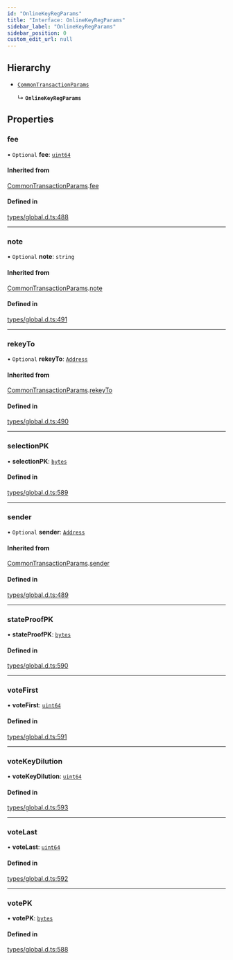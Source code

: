 ```yaml
---
id: "OnlineKeyRegParams"
title: "Interface: OnlineKeyRegParams"
sidebar_label: "OnlineKeyRegParams"
sidebar_position: 0
custom_edit_url: null
---
```


## Hierarchy

- [`CommonTransactionParams`](CommonTransactionParams.md)

  ↳ **`OnlineKeyRegParams`**

## Properties

### fee

• `Optional` **fee**: [`uint64`](../modules.md#uint64)

#### Inherited from

[CommonTransactionParams](CommonTransactionParams.md).[fee](CommonTransactionParams.md#fee)

#### Defined in

[types/global.d.ts:488](https://github.com/algorandfoundation/tealscript/blob/8efb050/types/global.d.ts#L488)

___

### note

• `Optional` **note**: `string`

#### Inherited from

[CommonTransactionParams](CommonTransactionParams.md).[note](CommonTransactionParams.md#note)

#### Defined in

[types/global.d.ts:491](https://github.com/algorandfoundation/tealscript/blob/8efb050/types/global.d.ts#L491)

___

### rekeyTo

• `Optional` **rekeyTo**: [`Address`](../classes/Address.md)

#### Inherited from

[CommonTransactionParams](CommonTransactionParams.md).[rekeyTo](CommonTransactionParams.md#rekeyto)

#### Defined in

[types/global.d.ts:490](https://github.com/algorandfoundation/tealscript/blob/8efb050/types/global.d.ts#L490)

___

### selectionPK

• **selectionPK**: [`bytes`](../modules.md#bytes)

#### Defined in

[types/global.d.ts:589](https://github.com/algorandfoundation/tealscript/blob/8efb050/types/global.d.ts#L589)

___

### sender

• `Optional` **sender**: [`Address`](../classes/Address.md)

#### Inherited from

[CommonTransactionParams](CommonTransactionParams.md).[sender](CommonTransactionParams.md#sender)

#### Defined in

[types/global.d.ts:489](https://github.com/algorandfoundation/tealscript/blob/8efb050/types/global.d.ts#L489)

___

### stateProofPK

• **stateProofPK**: [`bytes`](../modules.md#bytes)

#### Defined in

[types/global.d.ts:590](https://github.com/algorandfoundation/tealscript/blob/8efb050/types/global.d.ts#L590)

___

### voteFirst

• **voteFirst**: [`uint64`](../modules.md#uint64)

#### Defined in

[types/global.d.ts:591](https://github.com/algorandfoundation/tealscript/blob/8efb050/types/global.d.ts#L591)

___

### voteKeyDilution

• **voteKeyDilution**: [`uint64`](../modules.md#uint64)

#### Defined in

[types/global.d.ts:593](https://github.com/algorandfoundation/tealscript/blob/8efb050/types/global.d.ts#L593)

___

### voteLast

• **voteLast**: [`uint64`](../modules.md#uint64)

#### Defined in

[types/global.d.ts:592](https://github.com/algorandfoundation/tealscript/blob/8efb050/types/global.d.ts#L592)

___

### votePK

• **votePK**: [`bytes`](../modules.md#bytes)

#### Defined in

[types/global.d.ts:588](https://github.com/algorandfoundation/tealscript/blob/8efb050/types/global.d.ts#L588)

